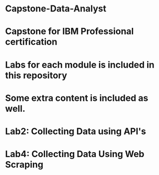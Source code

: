 # Capstone-Data-Analyst
# Capstone for IBM Professional certification 
# Labs for each module is included in this repository
# Some extra content is included as well. 

# Lab2: Collecting Data using API's
# Lab4: Collecting Data Using Web Scraping
